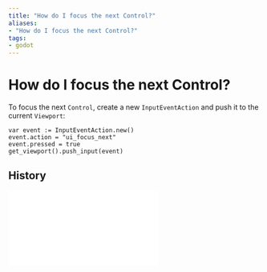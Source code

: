 ```yaml
---
title: "How do I focus the next Control?"
aliases:
- "How do I focus the next Control?"
tags:
- godot
---
```


# How do I focus the next Control?

To focus the next `Control`, create a new `InputEventAction` and push it to the current `Viewport`:

```gdscript
var event := InputEventAction.new()
event.action = "ui_focus_next"
event.pressed = true
get_viewport().push_input(event)
```


## History

![20240625_210532](../entries/20240625_210532.md)
